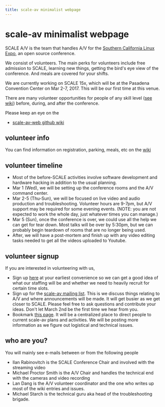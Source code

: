 ```yaml
---
title: scale-av minimalist webpage
---
```

scale-av minimalist webpage
===========================

SCALE A/V is the team that handles A/V for the [Southern California Linux Expo](http://socallinuxexpo.org), an open source conference.  

We consist of volunteers.  The main perks for volunteers include free admission to SCALE, learning new things, getting the bird's eye view of the conference.  And meals are covered for your shifts.

We are currently working on SCALE 15x, which will be at the Pasadena Convention Center on Mar 2-7, 2017.  This will be our first time at this venue.

There are many volunteer opportunities for people of any skill level ([see wiki](https://github.com/socallinuxexpo/scale-av-web/wiki/Volunteer-opportunities)) before, during, and after the conference.

Please keep an eye on the 
 - [scale-av-web github wiki](https://github.com/socallinuxexpo/scale-av-web/wiki) 

volunteer info
---------------
You can find information on registration, parking, meals, etc on the [wiki](https://github.com/socallinuxexpo/scale-av-web/wiki/Volunteer-Basic-Info)

volunteer timeline
------------------
 - Most of the before-SCALE activities involve software development and hardware hacking in addition to the usual planning.  
 - Mar 1 (Wed),  we will be setting up the conference rooms and the A/V command center.  
 - Mar 2-5 (Thu-Sun),  we will be focused on live video and audio production and troubleshooting.  Volunteer hours are 9-7pm, but A/V support may be required for some evening events.  (NOTE: you are not expected to work the whole day, just whatever times you can manage.)
 - Mar 5 (Sun), once the conference is over,  we could use all the help we can get for tear down.  Most talks will be over by 5:30pm, but we can probably begin teardown of rooms that are no longer being used.  
 - After, we will have a post-mortem and finish up with any video editing tasks needed to get all the videos uploaded to Youtube.

volunteer signup
----------------
If you are interested in volunteering with us, 

 - Sign up [here](https://goo.gl/forms/LamyUirtbFjJaQ322) at your earliest convenience so we can get a good idea of what our staffing will be and whether we need to heavily recruit for certain time slots.
 - Sign up for the [scale-av mailing list](https://lists.linuxfests.org/cgi-bin/mailman/listinfo/scale-av).  This is we discuss things relating to A/V and where announcements will be made.  It will get busier as we get closer to SCALE.   Please feel free to ask questions and contribute your ideas.  Don't let March 2nd  be the first time we hear from you.
 - Bookmark [this page](http://socallinuxexpo.github.io/scale-av-web/).  It will be a centralized place to direct people to current scale-av plans and activities.  We will be posting more information as we figure out logistical and technical issues.

who are you?
------------
You will mainly see e-mails between or from the following people

 - Ilan Rabinovitch is the SCALE Conference Chair and involved with the streaming video
 - Michael Proctor Smith is the A/V Chair and handles the technical end with the cameras and video recording
 - Lan Dang is the A/V volunteer coordinator and the one who writes up most of the wiki entries and issues.
 - Michael Starch is the technical guru aka head of the troubleshooting brigade.



